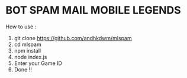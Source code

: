 # BOT SPAM MAIL MOBILE LEGENDS

How to use :
1. git clone https://github.com/andhkdwm/mlspam
2. cd mlspam
3. npm install
4. node index.js
5. Enter your Game ID
6. Done !!
